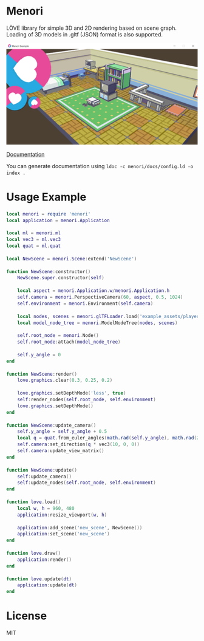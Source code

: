 # Menori

LÖVE library for simple 3D and 2D rendering based on scene graph. Loading of 3D models in .gltf (JSON) format is also supported.

![preview_exaple](preview.png)

[Documentation](https://rozenmad.github.io)

You can generate documentation using `ldoc -c menori/docs/config.ld -o index .`

# Usage Example

``` lua
local menori = require 'menori'
local application = menori.Application

local ml = menori.ml
local vec3 = ml.vec3
local quat = ml.quat

local NewScene = menori.Scene:extend('NewScene')

function NewScene:constructor()
	NewScene.super.constructor(self)

	local aspect = menori.Application.w/menori.Application.h
	self.camera = menori.PerspectiveCamera(60, aspect, 0.5, 1024)
	self.environment = menori.Environment(self.camera)

	local nodes, scenes = menori.glTFLoader.load('example_assets/players_room_model/', 'scene')
	local model_node_tree = menori.ModelNodeTree(nodes, scenes)

	self.root_node = menori.Node()
	self.root_node:attach(model_node_tree)

	self.y_angle = 0
end

function NewScene:render()
	love.graphics.clear(0.3, 0.25, 0.2)

	love.graphics.setDepthMode('less', true)
	self:render_nodes(self.root_node, self.environment)
	love.graphics.setDepthMode()
end

function NewScene:update_camera()
	self.y_angle = self.y_angle + 0.5
	local q = quat.from_euler_angles(math.rad(self.y_angle), math.rad(25), 0)
	self.camera:set_direction(q * vec3(10, 0, 0))
	self.camera:update_view_matrix()
end

function NewScene:update()
	self:update_camera()
	self:update_nodes(self.root_node, self.environment)
end

function love.load()
	local w, h = 960, 480
	application:resize_viewport(w, h)

	application:add_scene('new_scene', NewScene())
	application:set_scene('new_scene')
end

function love.draw()
	application:render()
end

function love.update(dt)
	application:update(dt)
end
```

# License
MIT